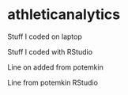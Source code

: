 # athleticanalytics

Stuff I coded on laptop

Stuff I coded with RStudio

Line on added from potemkin

Line from potemkin RStudio